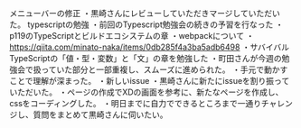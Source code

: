 メニューバーの修正
・黒崎さんにレビューしていただきマージしていただいた。
typescriptの勉強
・前回のTypescript勉強会の続きの予習を行なった
・p119のTypeScriptとビルドエコシステムの章
    ・webpackについて
    ・https://qiita.com/minato-naka/items/0db285f4a3ba5adb6498
・サバイバルTypeScriptの「値・型・変数」と「文」の章を勉強した
    ・町田さんが今週の勉強会で扱っていた部分と一部重複し、スムーズに進められた。
    ・手元で動かすことで理解が深まった。
・新しいissue
    ・黒崎さんに新たにissueを割り振っていただいた。
    ・ページの作成でXDの画面を参考に、新たなページを作成し、cssをコーディングした。
    ・明日までに自力でできるところまで一通りチャレンジし、質問をまとめて黒崎さんに伺いたい。
